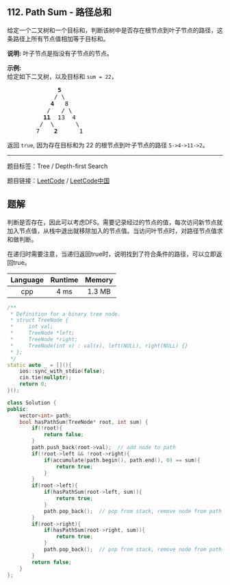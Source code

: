 ## 112. Path Sum - 路径总和

<!--If you want to use the English description, use `question.content` instead-->

<p>给定一个二叉树和一个目标和，判断该树中是否存在根节点到叶子节点的路径，这条路径上所有节点值相加等于目标和。</p>

<p><strong>说明:</strong>&nbsp;叶子节点是指没有子节点的节点。</p>

<p><strong>示例:</strong>&nbsp;<br>
给定如下二叉树，以及目标和 <code>sum = 22</code>，</p>

<pre>              <strong>5</strong>
             / \
            <strong>4 </strong>  8
           /   / \
          <strong>11 </strong> 13  4
         /  \      \
        7    <strong>2</strong>      1
</pre>

<p>返回 <code>true</code>, 因为存在目标和为 22 的根节点到叶子节点的路径 <code>5-&gt;4-&gt;11-&gt;2</code>。</p>



-----

题目标签：Tree / Depth-first Search

题目链接：[LeetCode](https://leetcode.com/problems/path-sum/description/)  /  [LeetCode中国](https://leetcode-cn.com/problems/path-sum/description/)

## 题解

判断是否存在，因此可以考虑DFS。需要记录经过的节点的值，每次访问新节点就加入节点值，从栈中退出就移除加入的节点值。当访问叶节点时，对路径节点值求和做判断。

在递归时需要注意，当递归返回true时，说明找到了符合条件的路径，可以立即返回true。

| Language | Runtime | Memory |
|:---:|:---:|:---:|
| cpp  | 4  ms | 1.3 MB |

```cpp
/**
 * Definition for a binary tree node.
 * struct TreeNode {
 *     int val;
 *     TreeNode *left;
 *     TreeNode *right;
 *     TreeNode(int x) : val(x), left(NULL), right(NULL) {}
 * };
 */
static auto _ = [](){
    ios::sync_with_stdio(false);
    cin.tie(nullptr);
    return 0;
}();

class Solution {
public:
    vector<int> path;
    bool hasPathSum(TreeNode* root, int sum) {
        if(!root){
            return false;
        }
        path.push_back(root->val);  // add node to path
        if(!root->left && !root->right){
            if(accumulate(path.begin(), path.end(), 0) == sum){
                return true;
            }
        }
        if(root->left){
            if(hasPathSum(root->left, sum)){
                return true;
            }
            path.pop_back();  // pop from stack, remove node from path
        }
        if(root->right){
            if(hasPathSum(root->right, sum)){
                return true;
            }
            path.pop_back();  // pop from stack, remove node from path
        }
        return false;
    }
};
```
